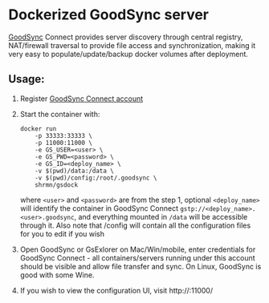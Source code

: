 # Dockerized GoodSync server

[GoodSync](https://www.goodsync.com) Connect provides server discovery through central registry, NAT/firewall traversal to provide file access and synchronization, making it very easy to populate/update/backup docker volumes after deployment.

## Usage: 

1. Register [GoodSync Connect account](https://www.goodsync.com/gs-connect)

2. Start the container with:
    ```
    docker run 
        -p 33333:33333 \
        -p 11000:11000 \
        -e GS_USER=<user> \
        -e GS_PWD=<password> \
        -e GS_ID=<deploy_name> \
        -v $(pwd)/data:/data \
        -v $(pwd)/config:/root/.goodsync \
        shrmn/gsdock
    ```
    where `<user>` and `<password>`  are from the step 1, optional `<deploy_name>` will identify the container in GoodSync Connect `gstp://<deploy_name>.<user>.goodsync`, and everything mounted in `/data` will be accessible through it.
    Also note that /config will contain all the configuration files for you to edit if you wish

3. Open GoodSync or GsExlorer on Mac/Win/mobile, enter credentials for GoodSync Connect - all containers/servers running under this account should be visible and allow file transfer and sync. On Linux, GoodSync is good with some Wine.

4. If you wish to view the configuration UI, visit http://<ip>:11000/

